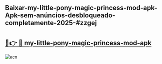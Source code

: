 ## Baixar-my-little-pony-magic-princess-mod-apk-Apk-sem-anúncios-desbloqueado-completamente-2025-#zzgej

# <h2><a href="https://ainizakaria.my?title=my-little-pony-magic-princess-mod-apk&ref=22M">🔗👉 🔴 my-little-pony-magic-princess-mod-apk</a></h2>

[![acn](https://github.com/user-attachments/assets/0f9c940e-d8b0-45ae-aac7-cd30a18b3e1c)](https://ainizakaria.my?title=my-little-pony-magic-princess-mod-apk&ref=22M)

